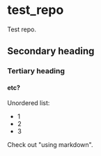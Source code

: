 # test_repo
Test repo.

## Secondary heading

### Tertiary heading

#### etc?

Unordered list:
* 1
* 2
* 3


Check out "using markdown".
